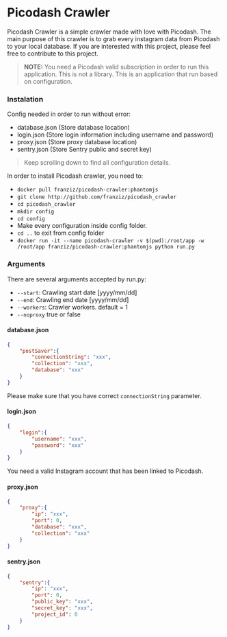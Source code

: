 # Picodash Crawler

Picodash Crawler is a simple crawler made with love with Picodash. The main purpose of this crawler is to grab every instagram data from Picodash to your local database. If you are interested with this project, please feel free to contribute to this project.
> <b>NOTE:</b> 
> You need a Picodash valid subscription in order to run this application.
> This is not a library. This is an application that run based on configuration.

### Instalation
Config needed in order to run without error:

 - database.json (Store database location)
 - login.json (Store login information including username and password)
 - proxy.json (Store proxy database location)
 - sentry.json (Store Sentry public and secret key)

> Keep scrolling down to find all configuration details.

In order to install Picodash crawler, you need to:

 - `docker pull franziz/picodash-crawler:phantomjs`
 - `git clone http://github.com/franziz/picodash_crawler`
 - `cd picodash_crawler`
 - `mkdir config`
 - `cd config`
 - Make every configuration inside config folder.
 - `cd ..` to exit from config folder
 - `docker run -it --name picodash-crawler -v $(pwd):/root/app -w /root/app franziz/picodash-crawler:phantomjs python run.py`

### Arguments
There are several arguments accepted by run.py:

 - `--start`: Crawling start date [yyyy/mm/dd]
 - `--end`: Crawling end date [yyyy/mm/dd]
 - `--workers`: Crawler workers. default = 1
 - `--noproxy` true or false

#### database.json
```json
{
	"postSaver":{
		"connectionString": "xxx",
		"collection": "xxx",
		"database": "xxx"
	}
}
```
Please make sure that you have correct `connectionString` parameter.

#### login.json
```json
{
	"login":{
		"username": "xxx",
		"password": "xxx"
	}
}
```
You need a valid Instagram account that has been linked to Picodash. 

#### proxy.json
```json
{
	"proxy":{
		"ip": "xxx",
		"port": 0,
		"database": "xxx",
		"collection": "xxx"
	}
}
```

#### sentry.json
```json
{
	"sentry":{
		"ip": "xxx",
		"port": 0,
		"public_key": "xxx",
		"secret_key": "xxx",
		"project_id": 0
	}
}
```

